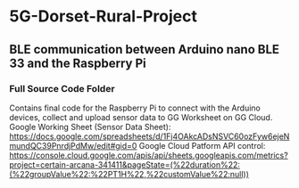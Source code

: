 # 5G-Dorset-Rural-Project
## BLE communication between Arduino nano BLE 33 and the Raspberry Pi
### Full Source Code Folder
Contains final code for the Raspberry Pi to connect with the Arduino devices, collect and upload sensor data to GG Worksheet on GG Cloud.
Google Working Sheet (Sensor Data Sheet): https://docs.google.com/spreadsheets/d/1Fj4OAkcADsNSVC60ozFyw6ejeNmundQC39PnrdjPdMw/edit#gid=0
Google Cloud Patform API control: https://console.cloud.google.com/apis/api/sheets.googleapis.com/metrics?project=certain-arcana-341411&pageState=(%22duration%22:(%22groupValue%22:%22PT1H%22,%22customValue%22:null))
